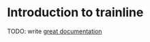 # Introduction to trainline

TODO: write [great documentation](http://jacobian.org/writing/what-to-write/)
